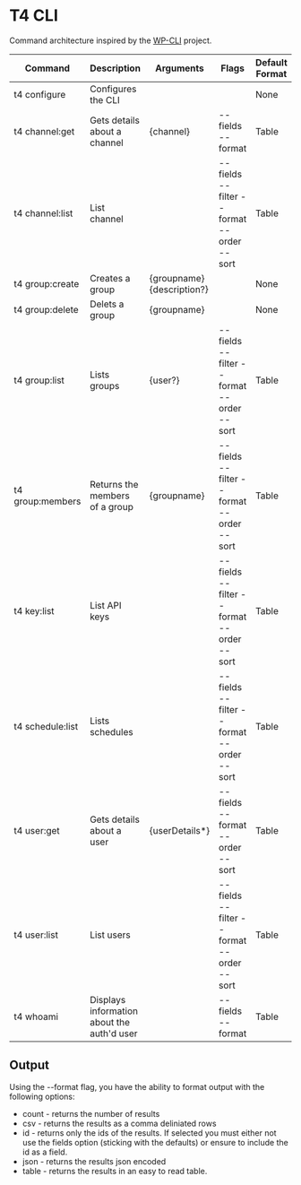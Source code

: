 # T4 CLI

Command architecture inspired by the [WP-CLI](https://wp-cli.org/) project.

| Command          | Description                                | Arguments                            | Flags                                     | Default Format |
| ---------------- |--------------------------------------------|--------------------------------------|-------------------------------------------|----------------|
| t4 configure     | Configures the CLI                         |                                      |                                           | None           |
| t4 channel:get   | Gets details about a channel               | {channel}                            | --fields --format                         | Table          |
| t4 channel:list  | List channel                               |                                      | --fields --filter --format --order --sort | Table          |
| t4 group:create  | Creates a group                            | {groupname} {description?}           |                                           | None           |
| t4 group:delete  | Delets a group                             | {groupname}                          |                                           | None           |
| t4 group:list    | Lists groups                               | {user?}                              | --fields --filter --format --order --sort | Table          |
| t4 group:members | Returns the members of a group             | {groupname}                          | --fields --filter --format --order --sort | Table          |
| t4 key:list      | List API keys                              |                                      | --fields --filter --format --order --sort | Table          |
| t4 schedule:list | Lists schedules                            |                                      | --fields --filter --format --order --sort | Table          |
| t4 user:get      | Gets details about a user                  | {userDetails*}                              | --fields --format --order --sort          | Table          |
| t4 user:list     | List users                                 |                                      | --fields --filter --format --order --sort | Table          |
| t4 whoami        | Displays information about the auth'd user |                                      | --fields --format                         | Table          |

## Output

Using the --format flag, you have the ability to format output with the following options:

* count - returns the number of results
* csv - returns the results as a comma deliniated rows
* id - returns only the ids of the results. If selected you must either not use the fields option (sticking with the defaults) or ensure to include the id as a field.
* json - returns the results json encoded
* table - returns the results in an easy to read table.